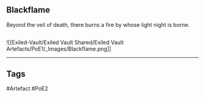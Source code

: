 ## Blackflame
Beyond the veil of death, there burns a fire
by whose light night is borne.
##
![[Exiled-Vault/Exiled Vault Shared/Exiled Vault Artefacts/PoE1/_Images/Blackflame.png]]

---
## Tags
#Artefact
#PoE2
